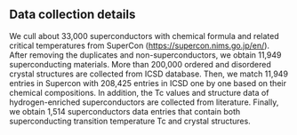 ## Data collection details
We cull about 33,000 superconductors with chemical formula and related critical temperatures from SuperCon (https://supercon.nims.go.jp/en/). After removing the duplicates and non-superconductors, we obtain 11,949 superconducting materials. More than 200,000 ordered and disordered crystal structures are collected from ICSD database. Then, we match 11,949 entries in Supercon with 208,425 entries in ICSD one by one based on their chemical compositions. In addition, the Tc values and structure data of hydrogen-enriched superconductors are collected from literature. Finally, we obtain 1,514 superconductors data entries that contain both superconducting transition temperature Tc and crystal structures.
